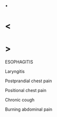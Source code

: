 # .

# <

# >

ESOPHAGITIS

Laryngitis

Postprandial chest pain

Positional chest pain

Chronic cough

Burning abdominal pain
